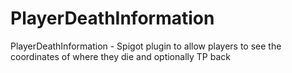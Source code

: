 # PlayerDeathInformation
PlayerDeathInformation - Spigot plugin to allow players to see the coordinates of where they die and optionally TP back

